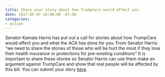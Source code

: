 ```yaml
---
title: Share your story about how TrumpCare would affect you
date: 2017-05-07 16:08:00 -07:00
categories:
- action
---
```


Senator Kamala Harris has put out a call for stories about how TrumpCare would affect you and what the ACA has done for you. From Senator Harris: “we need to share the stories of those who will be hurt the most if they lose their health insurance or protections for pre-existing conditions” It is important to share these stories so Senator Harris can use them make an argument against TrumpCare and show that real people will be affected by this bill. You can submit your story [here](http://go.kamalaharris.org/page/s/health-care-story?source=em170504-aca-story-full). 